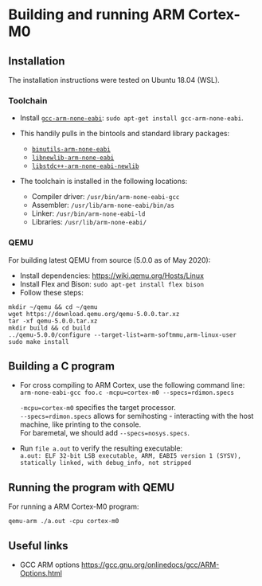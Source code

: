 # Building and running ARM Cortex-M0

## Installation

The installation instructions were tested on Ubuntu 18.04 (WSL).

### Toolchain

- Install [`gcc-arm-none-eabi`](https://packages.ubuntu.com/bionic/gcc-arm-none-eabi): `sudo apt-get install gcc-arm-none-eabi`.

- This handily pulls in the bintools and standard library packages:  
  - [`binutils-arm-none-eabi`](https://packages.ubuntu.com/bionic/libs/binutils-arm-none-eabi)
  - [`libnewlib-arm-none-eabi`](https://packages.ubuntu.com/bionic/libs/libnewlib-arm-none-eabi)
  - [`libstdc++-arm-none-eabi-newlib`](https://packages.ubuntu.com/bionic/devel/libstdc++-arm-none-eabi-newlib)

- The toolchain is installed in the following locations:  
  - Compiler driver: `/usr/bin/arm-none-eabi-gcc`
  - Assembler: `/usr/lib/arm-none-eabi/bin/as`
  - Linker: `/usr/bin/arm-none-eabi-ld`
  - Libraries: `/usr/lib/arm-none-eabi/`

### QEMU

For building latest QEMU from source (5.0.0 as of May 2020):

- Install dependencies: https://wiki.qemu.org/Hosts/Linux
- Install Flex and Bison: `sudo apt-get install flex bison`
- Follow these steps:

```
mkdir ~/qemu && cd ~/qemu
wget https://download.qemu.org/qemu-5.0.0.tar.xz
tar -xf qemu-5.0.0.tar.xz
mkdir build && cd build
../qemu-5.0.0/configure --target-list=arm-softmmu,arm-linux-user
sudo make install
```

## Building a C program

- For cross compiling to ARM Cortex, use the following command line:  
  `arm-none-eabi-gcc foo.c -mcpu=cortex-m0 --specs=rdimon.specs`

  `-mcpu=cortex-m0` specifies the target processor.  
  `--specs=rdimon.specs` allows for semihosting - interacting with the host machine, like printing to the console.  
  For baremetal, we should add `--specs=nosys.specs`.

- Run `file a.out` to verify the resulting executable:  
  `a.out: ELF 32-bit LSB executable, ARM, EABI5 version 1 (SYSV), statically linked, with debug_info, not stripped`

## Running the program with QEMU

For running a ARM Cortex-M0 program:

`qemu-arm ./a.out -cpu cortex-m0`

## Useful links

- GCC ARM options
  https://gcc.gnu.org/onlinedocs/gcc/ARM-Options.html
